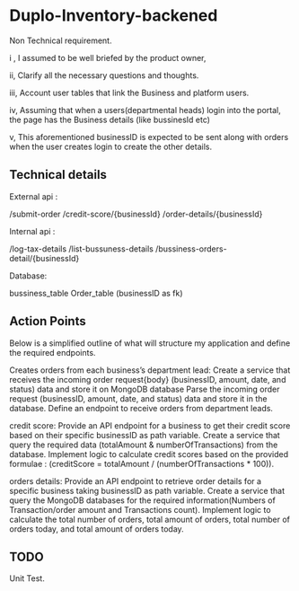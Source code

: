 # Duplo-Inventory-backened

Non Technical requirement.

i , I assumed to be well briefed by the product owner,

ii, Clarify all the necessary questions and thoughts.

iii, Account user tables that link the Business and platform users.

iv, Assuming that when a users(departmental heads) login into the portal, the page has the Business details (like bussinesId etc)

v, This aforementioned businessID is expected to be sent along with orders when the user creates login to create the other details.



Technical details
-------------------

External api :  

/submit-order
/credit-score/{businessId}
/order-details/{businessId}

Internal api : 

/log-tax-details
/list-bussuness-details
/bussiness-orders-detail/{businessId}


Database:

bussiness_table
Order_table (businessID as fk)


Action Points
----------------

Below is a simplified outline of what will structure my application and define the required endpoints.

Creates orders from each business’s department lead:
Create a service that receives the incoming order request{body} (businessID, amount, date, and status) data and store it on MongoDB database
Parse the incoming order request (businessID, amount, date, and status) data and store it in the database.
Define an endpoint to receive orders from department leads.



credit score:
Provide an API endpoint for a business to get their credit score based on their specific businessID as path variable.
Create a service that query the required data (totalAmount & numberOfTransactions) from the database.
Implement logic to calculate credit scores based on the provided formulae : (creditScore = totalAmount / (numberOfTransactions * 100)).



orders details:
Provide an API endpoint to retrieve order details for a specific business taking businessID as path variable.
Create a service that query the MongoDB databases for the required information(Numbers of Transaction/order amount and Transactions count).
Implement logic to calculate the total number of orders, total amount of orders, total number of orders today, and total amount of orders today.




TODO
--------

Unit Test.
